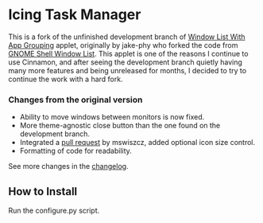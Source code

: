 Icing Task Manager
=============

This is a fork of the unfinished development branch of [Window List With App Grouping](https://github.com/jake-phy/WindowIconList/) applet, originally by jake-phy who forked the code from [GNOME Shell Window List](https://github.com/siefkenj/gnome-shell-windowlist/). This applet is one of the reasons I continue to use Cinnamon, and after seeing the development branch quietly having many more features and being unreleased for months, I decided to try to continue the work with a hard fork.

### Changes from the original version

  * Ability to move windows between monitors is now fixed.
  * More theme-agnostic close button than the one found on the development branch.
  * Integrated a [pull request](https://github.com/jake-phy/WindowIconList/pull/155) by mswiszcz, added optional icon size control.
  * Formatting of code for readability.

See more changes in the [changelog](https://github.com/jaszhix/icingtaskmanager/blob/master/CHANGELOG.md).

How to Install
--------------
Run the configure.py script.